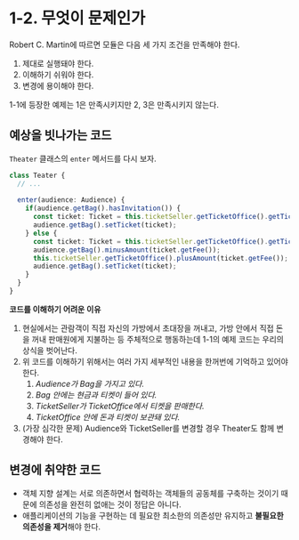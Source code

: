 # 1-2. 무엇이 문제인가

Robert C. Martin에 따르면 모듈은 다음 세 가지 조건을 만족해야 한다.
1. 제대로 실행돼야 한다.
2. 이해하기 쉬워야 한다.
3. 변경에 용이해야 한다.

1-1에 등장한 예제는 1은 만족시키지만 2, 3은 만족시키지 않는다.

## 예상을 빗나가는 코드

`Theater` 클래스의 `enter` 메서드를 다시 보자.

```ts
class Teater {
  // ...
   
  enter(audience: Audience) {
    if(audience.getBag().hasInvitation()) {
      const ticket: Ticket = this.ticketSeller.getTicketOffice().getTicket()!; // undefined 타입에러 없애기 위해 사용
      audience.getBag().setTicket(ticket);
    } else {
      const ticket: Ticket = this.ticketSeller.getTicketOffice().getTicket()!; // undefined 타입에러 없애기 위해 사용
      audience.getBag().minusAmount(ticket.getFee());
      this.ticketSeller.getTicketOffice().plusAmount(ticket.getFee());
      audience.getBag().setTicket(ticket);
    }
  }
}
```

**코드를 이해하기 어려운 이유**

1. 현실에서는 관람객이 직접 자신의 가방에서 초대장을 꺼내고, 가방 안에서 직접 돈을 꺼내 판매원에게 지불하는 등 주체적으로 행동하는데 1-1의 예제 코드는 우리의 상식을 벗어난다.
2. 위 코드를 이해하기 위해서는 여러 가지 세부적인 내용을 한꺼번에 기억하고 있어야 한다.
   1. _Audience가 Bag을 가지고 있다._
   2. _Bag 안에는 현금과 티켓이 들어 있다._
   3. _TicketSeller가 TicketOffice에서 티켓을 판매한다._
   4. _TicketOffice 안에 돈과 티켓이 보관돼 있다._
3. (가장 심각한 문제) Audience와 TicketSeller를 변경할 경우 Theater도 함께 변경해야 한다.

## 변경에 취약한 코드

- 객체 지향 설계는 서로 의존하면서 협력하는 객체들의 공동체를 구축하는 것이기 때문에 의존성을 완전히 없애는 것이 정답은 아니다.
- 애플리케이션의 기능을 구현하는 데 필요한 최소한의 의존성만 유지하고 **불필요한 의존성을 제거**해야 한다.
